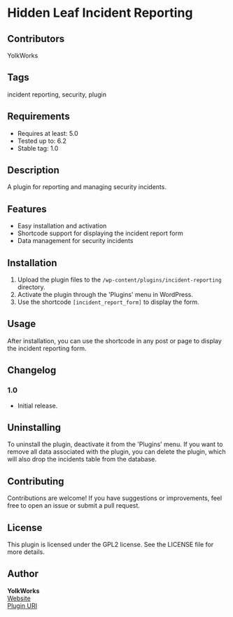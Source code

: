 # Hidden Leaf Incident Reporting

## Contributors
YolkWorks

## Tags
incident reporting, security, plugin

## Requirements
- Requires at least: 5.0
- Tested up to: 6.2
- Stable tag: 1.0

## Description
A plugin for reporting and managing security incidents.

## Features
- Easy installation and activation
- Shortcode support for displaying the incident report form
- Data management for security incidents

## Installation
1. Upload the plugin files to the `/wp-content/plugins/incident-reporting` directory.
2. Activate the plugin through the 'Plugins' menu in WordPress.
3. Use the shortcode `[incident_report_form]` to display the form.

## Usage
After installation, you can use the shortcode in any post or page to display the incident reporting form.

## Changelog
### 1.0
- Initial release.

## Uninstalling
To uninstall the plugin, deactivate it from the 'Plugins' menu. If you want to remove all data associated with the plugin, you can delete the plugin, which will also drop the incidents table from the database.

## Contributing
Contributions are welcome! If you have suggestions or improvements, feel free to open an issue or submit a pull request.

## License
This plugin is licensed under the GPL2 license. See the LICENSE file for more details.

## Author
**YolkWorks**  
[Website](https://yolk.works)  
[Plugin URI](https://hiddenleaf.org)
